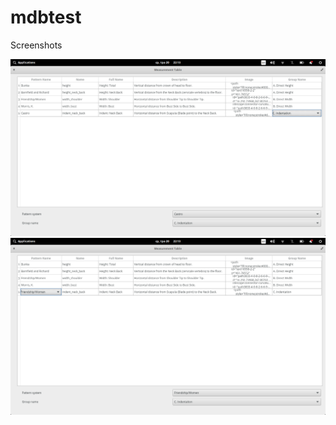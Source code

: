 # mdbtest
Screenshots 


<img src="images/Screenshot from 2020-05-20 22-13-10.png">

<img src="images/Screenshot from 2020-05-20 22-13-32.png">

